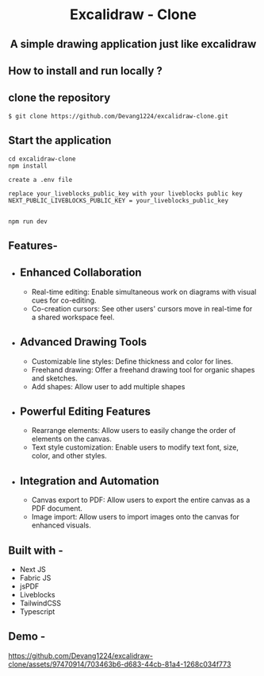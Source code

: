 <div align="center"> 
 
# Excalidraw - Clone
## A simple drawing application just like excalidraw
</div>


## **How to install and run locally ?**

## clone the repository
```
$ git clone https://github.com/Devang1224/excalidraw-clone.git
```

## Start the application
```
cd excalidraw-clone
npm install

create a .env file

replace your_liveblocks_public_key with your liveblocks public key
NEXT_PUBLIC_LIVEBLOCKS_PUBLIC_KEY = your_liveblocks_public_key


npm run dev
```

<h2>Features-</h2>
<ul>
  <li>
    <h2>Enhanced Collaboration</h2>
    <ul>
      <li>Real-time editing: Enable simultaneous work on diagrams with visual cues for co-editing.</li>
      <li>Co-creation cursors: See other users' cursors move in real-time for a shared workspace feel.</li>
    </ul>
  </li>
  <li>
    <h2>Advanced Drawing Tools</h2>
    <ul>
      <li>Customizable line styles: Define thickness and color for lines.</li>
      <li>Freehand drawing: Offer a freehand drawing tool for organic shapes and sketches.</li>
      <li>Add shapes: Allow user to add multiple shapes</li>
    </ul>
 
   </li>
   <li>
    <h2>Powerful Editing Features</h2>
    <ul>
      <li>Rearrange elements: Allow users to easily change the order of elements on the canvas.</li>
      <li>Text style customization: Enable users to modify text font, size, color, and other styles.</li>
    </ul>
  </li>
  <li>
    <h2>Integration and Automation</h2>
    <ul>
      <li>Canvas export to PDF: Allow users to export the entire canvas as a PDF document.</li>
      <li>Image import: Allow users to import images onto the canvas for enhanced visuals.</li>
    </ul>
  </li>
</ul>

## **Built with -**

- Next JS
- Fabric JS
- jsPDF
- Liveblocks
- TailwindCSS
- Typescript

## **Demo -**

https://github.com/Devang1224/excalidraw-clone/assets/97470914/703463b6-d683-44cb-81a4-1268c034f773